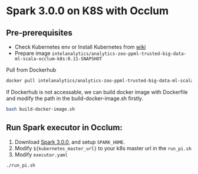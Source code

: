 # Spark 3.0.0 on K8S with Occlum

## Pre-prerequisites

* Check Kubernetes env or Install Kubernetes from [wiki](https://kubernetes.io/zh/docs/setup/production-environment)
* Prepare image `intelanalytics/analytics-zoo-ppml-trusted-big-data-ml-scala-occlum-k8s:0.11-SNAPSHOT`

Pull from Dockerhub

```bash
docker pull intelanalytics/analytics-zoo-ppml-trusted-big-data-ml-scala-occlum-k8s:0.11-SNAPSHOT
```

If Dockerhub is not accessable, we can build docker image with Dockerfile and modify the path in the build-docker-image.sh firstly.

``` bash
bash build-docker-image.sh
```

## Run Spark executor in Occlum:

1. Download [Spark 3.0.0](https://archive.apache.org/dist/spark/spark-3.0.0/spark-3.0.0-bin-hadoop2.7.tgz), and setup `SPARK_HOME`.
2. Modify `${kubernetes_master_url}` to your k8s master url in the `run_pi.sh `
3. Modify `executor.yaml`

```
./run_pi.sh
```
